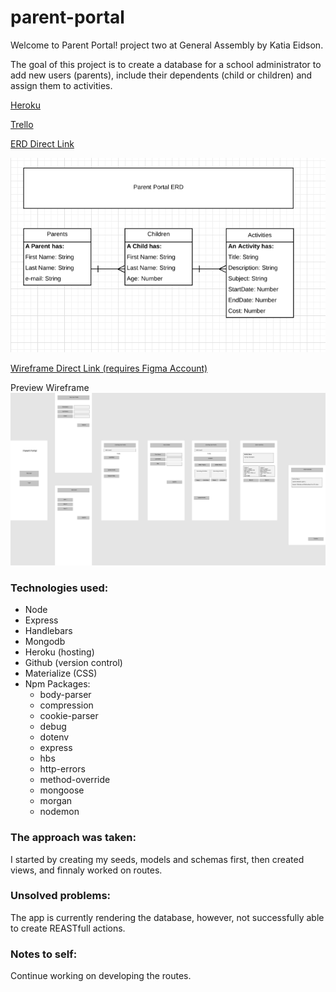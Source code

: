 # parent-portal

Welcome to Parent Portal! project two at General Assembly by Katia Eidson.

The goal of this project is to create a database for a school administrator to add new users (parents), include their dependents (child or children) and assign them to activities. 

[Heroku](https://lit-woodland-71027.herokuapp.com/)

[Trello](https://trello.com/b/9JcnS5WL/parent-portal-wdi-project-2-kat2018)

[ERD Direct Link](https://www.lucidchart.com/invitations/accept/9b07e6f3-3cb5-429c-8684-f5f7dda268ff)

![alt text](https://github.com/kat2018/parent-portal/blob/master/public/images/parentPortalERD.jpg)


[Wireframe Direct Link (requires Figma Account)](https://www.figma.com/file/DurkYPDQyUfeimF9V6pLayLF/Parent-Portal)

Preview Wireframe
![alt text](https://github.com/kat2018/parent-portal/blob/master/public/images/parentPortal.jpg)

### Technologies used: 
- Node
- Express
- Handlebars
- Mongodb
- Heroku (hosting)
- Github (version control)
- Materialize (CSS)
- Npm Packages: 
  - body-parser
  - compression
  - cookie-parser
  - debug
  - dotenv
  - express
  - hbs
  - http-errors
  - method-override
  - mongoose
  - morgan
  - nodemon

### The approach was taken: 

I started by creating my seeds, models and schemas first, then created views, and finnaly worked on routes.

### Unsolved problems: 

The app is currently rendering the database, however, not successfully able to create REASTfull actions. 

### Notes to self: 

Continue working on developing the routes.
